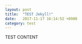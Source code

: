 ```yaml
---
layout: post
title:  "TEST Jekyll!"
date:   2017-11-17 16:14:52 +0900
category: test
---
```

TEST CONTENT

